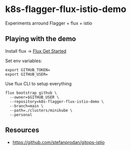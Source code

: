 # k8s-flagger-flux-istio-demo

Experiments arround Flagger + flux + istio

## Playing with the demo

Install flux -> [Flux Get Started](https://fluxcd.io/flux/get-started/)

Set env variables:

```
export GITHUB_TOKEN=
export GITHUB_USER=
```

Use flux CLI to setup everything

```
flux bootstrap github \
  --owner=$GITHUB_USER \
  --repository=k8s-flagger-flux-istio-demo \
  --branch=main \
  --path=./clusters/minikube \
  --personal
```

## Resources

- https://github.com/stefanprodan/gitops-istio
